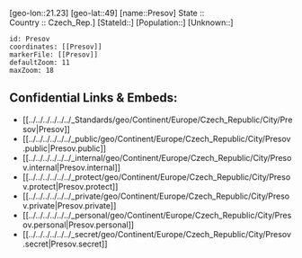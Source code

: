 ﻿---
location: [49,21.23] 
mapzoom: [7,12] 
mapmarker: city 
type: City
tags:
- geo/City


SpocWebEntityId: 33516
isDeleted: false
confidential: public

---
[geo-lon::21.23] 
[geo-lat::49] 
[name::Presov] 
State ::  
Country :: Czech_Rep.] 
[StateId::] 
[Population::] 
[Unknown::] 


```leaflet
id: Presov
coordinates: [[Presov]] 
markerFile: [[Presov]] 
defaultZoom: 11 
maxZoom: 18
```


## Confidential Links & Embeds: 
- [[../../../../../../_Standards/geo/Continent/Europe/Czech_Republic/City/Presov|Presov]] 
- [[../../../../../../_public/geo/Continent/Europe/Czech_Republic/City/Presov.public|Presov.public]] 
- [[../../../../../../_internal/geo/Continent/Europe/Czech_Republic/City/Presov.internal|Presov.internal]] 
- [[../../../../../../_protect/geo/Continent/Europe/Czech_Republic/City/Presov.protect|Presov.protect]] 
- [[../../../../../../_private/geo/Continent/Europe/Czech_Republic/City/Presov.private|Presov.private]] 
- [[../../../../../../_personal/geo/Continent/Europe/Czech_Republic/City/Presov.personal|Presov.personal]] 
- [[../../../../../../_secret/geo/Continent/Europe/Czech_Republic/City/Presov.secret|Presov.secret]] 
